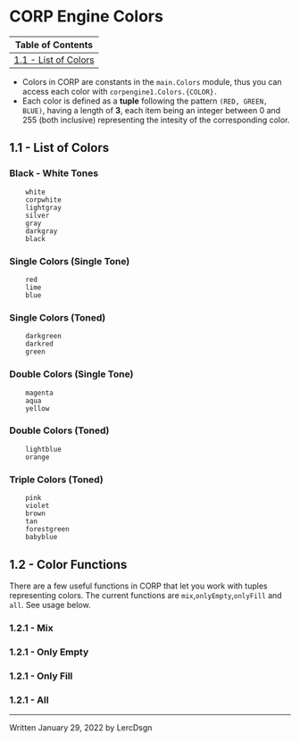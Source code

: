 
# CORP Engine Colors

| Table of Contents | 
| ----------- |
| [1.1 - List of Colors](#colors-list) |



* Colors in CORP are constants in the `main.Colors` module, thus you can access each color with `corpengine1.Colors.{COLOR}.`
* Each color is defined as a **tuple** following the pattern `(RED, GREEN, BLUE)`, having a length of **3**, each item being an integer between 0 and 255 (both inclusive) representing the intesity of the corresponding color.

<span id="colors-list"></span>
## 1.1 - List of Colors
### Black - White Tones
        white
        corpwhite
        lightgray
        silver
        gray
        darkgray
        black
### Single Colors (Single Tone)
        red
        lime
        blue

### Single Colors (Toned)
        darkgreen
        darkred
        green

### Double Colors (Single Tone)
        magenta
        aqua
        yellow

### Double Colors (Toned)
        lightblue
        orange

### Triple Colors (Toned)
        pink
        violet
        brown
        tan
        forestgreen
        babyblue
## 1.2 - Color Functions
There are a few useful functions in CORP that let you work with tuples representing colors. The current functions are `mix`,`onlyEmpty`,`onlyFill` and `all`.
See usage below.
### 1.2.1 - Mix
### 1.2.1 - Only Empty
### 1.2.1 - Only Fill
### 1.2.1 - All

---
Written January 29, 2022 by LercDsgn
